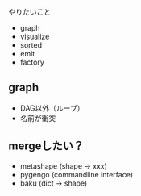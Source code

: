 やりたいこと

- graph
- visualize
- sorted
- emit
- factory

## graph

- DAG以外（ループ）
- 名前が衝突

## mergeしたい？

- metashape (shape -> xxx)
- pygengo (commandline interface)
- baku (dict -> shape)
